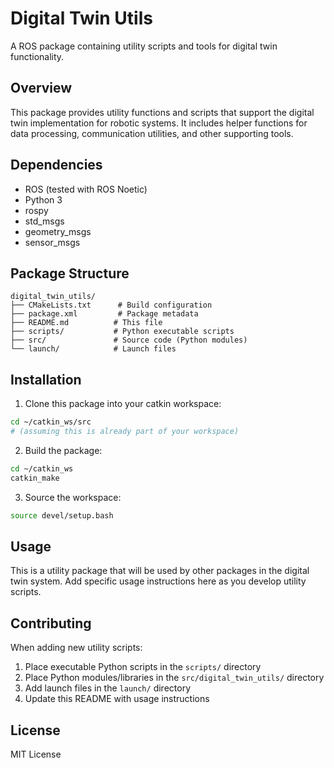 # Digital Twin Utils

A ROS package containing utility scripts and tools for digital twin functionality.

## Overview

This package provides utility functions and scripts that support the digital twin implementation for robotic systems. It includes helper functions for data processing, communication utilities, and other supporting tools.

## Dependencies

- ROS (tested with ROS Noetic)
- Python 3
- rospy
- std_msgs
- geometry_msgs
- sensor_msgs

## Package Structure

```
digital_twin_utils/
├── CMakeLists.txt      # Build configuration
├── package.xml         # Package metadata
├── README.md          # This file
├── scripts/           # Python executable scripts
├── src/               # Source code (Python modules)
└── launch/            # Launch files
```

## Installation

1. Clone this package into your catkin workspace:
```bash
cd ~/catkin_ws/src
# (assuming this is already part of your workspace)
```

2. Build the package:
```bash
cd ~/catkin_ws
catkin_make
```

3. Source the workspace:
```bash
source devel/setup.bash
```

## Usage

This is a utility package that will be used by other packages in the digital twin system. Add specific usage instructions here as you develop utility scripts.

## Contributing

When adding new utility scripts:
1. Place executable Python scripts in the `scripts/` directory
2. Place Python modules/libraries in the `src/digital_twin_utils/` directory
3. Add launch files in the `launch/` directory
4. Update this README with usage instructions

## License

MIT License
